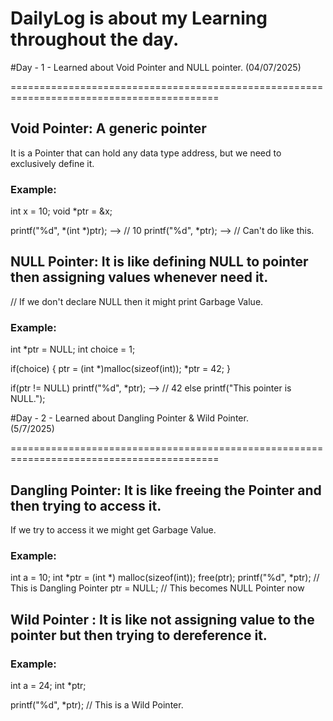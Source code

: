 # DailyLog is about my Learning throughout the day.

#Day - 1        -  Learned about Void Pointer and NULL pointer.
(04/07/2025)

==========================================================================================

## Void Pointer: A generic pointer
It is a Pointer that can hold any data type address, but we need to exclusively define it.

### Example:

int x = 10;
void *ptr = &x;

printf("%d", *(int *)ptr); --> // 10
printf("%d", *ptr); --> // Can't do like this.

## NULL Pointer: It is like defining NULL to pointer then assigning values whenever need it.
// If we don't declare NULL then it might print Garbage Value.

### Example:

int *ptr = NULL;
int choice = 1;

if(choice) {
  ptr = (int *)malloc(sizeof(int));
  *ptr = 42;
}

if(ptr != NULL) 
  printf("%d", *ptr); --> // 42
else
  printf("This pointer is NULL.");

#Day - 2        -  Learned about Dangling Pointer & Wild Pointer.   
(5/7/2025)

==========================================================================================

## Dangling Pointer: It is like freeing the Pointer and then trying to access it.
If we try to access it we might get Garbage Value.

### Example:

int a = 10;
int *ptr = (int *) malloc(sizeof(int));
free(ptr);
printf("%d", *ptr); // This is Dangling Pointer
ptr = NULL; // This becomes NULL Pointer now

## Wild Pointer : It is like not assigning value to the pointer but then trying to dereference it.

### Example:

int a = 24;
int *ptr;

printf("%d", *ptr); // This is a Wild Pointer.